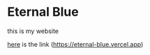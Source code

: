 # Eternal Blue
this is my website

[here](https://eternal-blue.vercel.app) is the link (https://eternal-blue.vercel.app)
